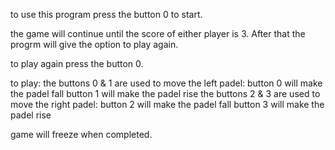 to use this program press the button 0  to start.

the game will continue until the score of either player is 3. After that the progrm will give the option to play again.

to play again press the button 0.

to play:
   the buttons 0 & 1 are used to move the left padel:
       button 0 will make the padel fall
       button 1 will make the padel rise
   the buttons 2 & 3 are used to move the right padel:
       button 2 will make the padel fall
       button 3 will make the padel rise

game will freeze when completed.
